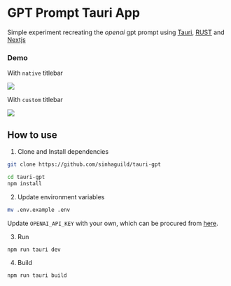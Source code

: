 # GPT Prompt Tauri App

Simple experiment recreating the _openai_ gpt prompt using [Tauri](https://github.com/tauri-apps/tauri), [RUST](https://www.rust-lang.org/) and [Nextjs](https://github.com/vercel/next.js/)

### Demo

With `native` titlebar
<br/>

![](./tauri-gpt.gif)

With `custom` titlebar
<br/>

![](./tauri-gpt2.gif)

## How to use

1. Clone and Install dependencies

```sh
git clone https://github.com/sinhaguild/tauri-gpt

cd tauri-gpt
npm install

```

2. Update environment variables

```sh
mv .env.example .env
```

Update `OPENAI_API_KEY` with your own, which can be procured from [here](https://platform.openai.com/account/api-keys).

3. Run

```sh
npm run tauri dev
```

4. Build

```sh
npm run tauri build
```
